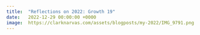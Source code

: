 ```yaml
---
title:  "Reflections on 2022: Growth 19"
date:   2022-12-29 00:00:00 +0000
image:  https://clarknarvas.com/assets/blogposts/my-2022/IMG_9791.png
---
```

